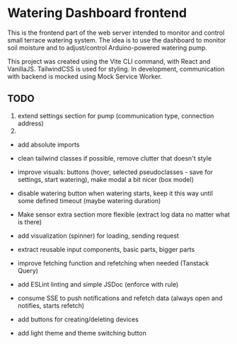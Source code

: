 # Watering Dashboard frontend

This is the frontend part of the web server intended to monitor and control small terrace watering system. The idea is to use the dashboard to monitor soil moisture and to adjust/control Arduino-powered watering pump.

This project was created using the Vite CLI command, with React and VanillaJS. TailwindCSS is used for styling. In development, communication with backend is mocked using Mock Service Worker.

## TODO

1. extend settings section for pump (communication type, connection address)
2.

-   add absolute imports
-   clean tailwind classes if possible, remove clutter that doesn't style
-   improve visuals: buttons (hover, selected pseudoclasses - save for settings, start watering), make modal a bit nicer (box model)
-   disable watering button when watering starts, keep it this way until some defined timeout (maybe watering duration)
-   Make sensor extra section more flexible (extract log data no matter what is there)
-   add visualization (spinner) for loading, sending request
-   extract reusable input components, basic parts, bigger parts
-   improve fetching function and refetching when needed (Tanstack Query)
-   add ESLint linting and simple JSDoc (enforce with rule)

-   consume SSE to push notifications and refetch data (always open and notifies, starts refetch)
-   add buttons for creating/deleting devices
-   add light theme and theme switching button
